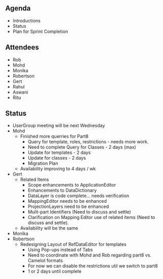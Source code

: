## Agenda ##
  * Introductions
  * Status
  * Plan for Sprint Completion

## Attendees ##
  * Rob
  * Mohd
  * Monika
  * Robertson
  * Gert
  * Rahul
  * Aswani
  * Ritu

## Status ##
  * UserGroup meeting will be next Wednesday
  * Mohd
    * Finished more querries for Part8
      * Query for template, roles, restrictions - needs more work.
      * Need to complete Query for Classes - 2 days (max)
      * Update for templates - 2 days
      * Update for classes - 2 days
      * Migration Plan
    * Availability improving to 4 days / wk
  * Gert
    * Related Items
      * Scope enhancements to ApplicationEditor
      * Enhancements to DataDictionary
      * DataLayer is code complete... needs verification
      * MappingEditor needs to be enhanced
      * ProjectionLayers need to be enhanced
      * Mulit-part Identifiers (Need to discuss and settle)
      * Clarification on Mapping Editor use of related items (Need to discuss and settle).
    * Availability will be the same
  * Monika
  * Robertson
    * Redesigning Layout of RefDataEditor for templates
      * Using Pop-ups instead of Tabs
      * Need to coordinate with Mohd and Rob regarding part8 vs. Camelot formats
      * For now we can disable the restrictions util we switch to part8
      * 1 or 2 days until complete